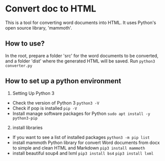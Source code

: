 # Convert doc to HTML
This is a tool for converting word documents into HTML. It uses Python's open source library, 'mammoth'.

## How to use?
In the root, prepare a folder 'src' for the word documents to be converted, and a folder 'dist' where the generated HTML will be saved.
Run `python3 converter.py`
## How to set up a python environment
1. Setting Up Python 3
  * Check the version of Python 3 `python3 -V`
  * Check if pop is installed `pip -V`
  * Install manage software packages for Python `sudo apt install -y python3-pip`

2. install libraries

  * If you want to see a list of installed packages
    `python3 -m pip list`
  * install mammoth
    Python library for convert Word documents from docx to simple and clean HTML and Markdown
    `pip3 install mammoth`
  * install beautiful soup4 and lxml
    `pip3 install bs4`
    `pip3 install lxml`
